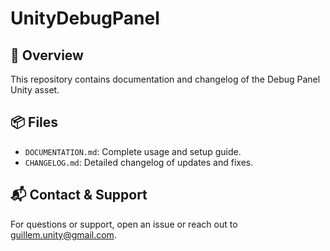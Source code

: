 # UnityDebugPanel

## 📖 Overview
This repository contains documentation and changelog of the Debug Panel Unity asset.

## 📦 Files
- `DOCUMENTATION.md`: Complete usage and setup guide.
- `CHANGELOG.md`: Detailed changelog of updates and fixes.

## 📬 Contact & Support
For questions or support, open an issue or reach out to [guillem.unity@gmail.com](guillem.unity@gmail.com).
